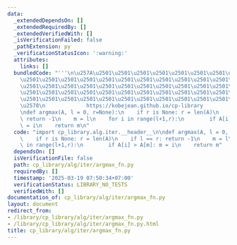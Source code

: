 ```yaml
---
data:
  _extendedDependsOn: []
  _extendedRequiredBy: []
  _extendedVerifiedWith: []
  _isVerificationFailed: false
  _pathExtension: py
  _verificationStatusIcon: ':warning:'
  attributes:
    links: []
  bundledCode: "'''\n\u257A\u2501\u2501\u2501\u2501\u2501\u2501\u2501\u2501\u2501\u2501\
    \u2501\u2501\u2501\u2501\u2501\u2501\u2501\u2501\u2501\u2501\u2501\u2501\u2501\
    \u2501\u2501\u2501\u2501\u2501\u2501\u2501\u2501\u2501\u2501\u2501\u2501\u2501\
    \u2501\u2501\u2501\u2501\u2501\u2501\u2501\u2501\u2501\u2501\u2501\u2501\u2501\
    \u2501\u2501\u2501\u2501\u2501\u2501\u2501\u2501\u2501\u2501\u2501\u2501\u2501\
    \u2578\n             https://kobejean.github.io/cp-library               \n'''\n\
    \ndef argmax(A, l = 0, r=None):\n    if r is None: r = len(A)\n    if l == r:\
    \ return -1\n    m = l\n    for i in range(l+1,r):\n        if A[i] > A[m]: m\
    \ = i\n    return m\n"
  code: "import cp_library.alg.iter.__header__\n\ndef argmax(A, l = 0, r=None):\n\
    \    if r is None: r = len(A)\n    if l == r: return -1\n    m = l\n    for i\
    \ in range(l+1,r):\n        if A[i] > A[m]: m = i\n    return m"
  dependsOn: []
  isVerificationFile: false
  path: cp_library/alg/iter/argmax_fn.py
  requiredBy: []
  timestamp: '2025-03-19 07:50:34+07:00'
  verificationStatus: LIBRARY_NO_TESTS
  verifiedWith: []
documentation_of: cp_library/alg/iter/argmax_fn.py
layout: document
redirect_from:
- /library/cp_library/alg/iter/argmax_fn.py
- /library/cp_library/alg/iter/argmax_fn.py.html
title: cp_library/alg/iter/argmax_fn.py
---
```

